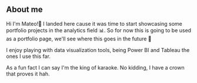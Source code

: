 ## About me 

Hi I'm Mateo!👋 I landed here cause it was time to start showcasing some portfolio projects in the analytics field 📊. So for now this is going to be used as a portfolio page, we'll see where this goes in the future 🚀

I enjoy playing with data visualization tools, being Power BI and Tableau the ones I use this far.

As a fun fact I can say I'm the king of karaoke. No kidding, I have a crown that proves it hah. 

<!--
- 🔭 I’m currently working on ...
- 🌱 I’m currently learning ...
- 👯 I’m looking to collaborate on ...
- 🤔 I’m looking for help with ...
- 💬 Ask me about ...
- 📫 How to reach me: ...
- 😄 Pronouns: ...
- ⚡ Fun fact: ...

